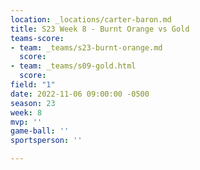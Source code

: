```yaml
---
location: _locations/carter-baron.md
title: S23 Week 8 - Burnt Orange vs Gold
teams-score:
- team: _teams/s23-burnt-orange.md
  score: 
- team: _teams/s09-gold.html
  score: 
field: "1"
date: 2022-11-06 09:00:00 -0500
season: 23
week: 8
mvp: ''
game-ball: ''
sportsperson: ''

---
```


